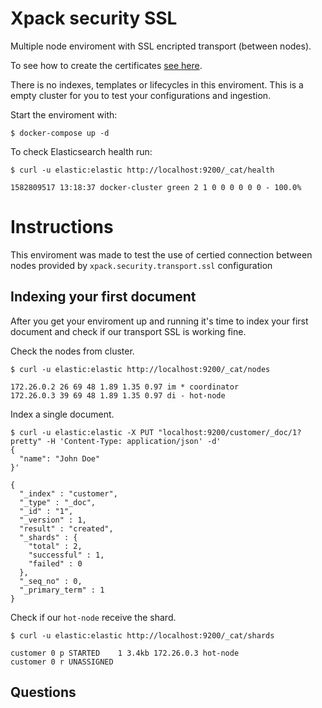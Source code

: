 # Xpack security SSL
Multiple node enviroment with SSL encripted transport (between nodes).

To see how to create the certificates [see here](https://aziontech.atlassian.net/l/c/cZAxQjag).

There is no indexes, templates or lifecycles in this enviroment. This is a empty cluster for you to test your configurations and ingestion.

Start the enviroment with:
```console
$ docker-compose up -d
```

To check Elasticsearch health run:
```console
$ curl -u elastic:elastic http://localhost:9200/_cat/health

1582809517 13:18:37 docker-cluster green 2 1 0 0 0 0 0 0 - 100.0%
```


# Instructions
This enviroment was made to test the use of certied connection between nodes provided by `xpack.security.transport.ssl` configuration

## Indexing your first document
After you get your enviroment up and running it's time to index your first document and check if our transport SSL is working fine.

Check the nodes from cluster.
```console
$ curl -u elastic:elastic http://localhost:9200/_cat/nodes

172.26.0.2 26 69 48 1.89 1.35 0.97 im * coordinator
172.26.0.3 39 69 48 1.89 1.35 0.97 di - hot-node
```

Index a single document.
```console
$ curl -u elastic:elastic -X PUT "localhost:9200/customer/_doc/1?pretty" -H 'Content-Type: application/json' -d'
{
  "name": "John Doe"
}'

{
  "_index" : "customer",
  "_type" : "_doc",
  "_id" : "1",
  "_version" : 1,
  "result" : "created",
  "_shards" : {
    "total" : 2,
    "successful" : 1,
    "failed" : 0
  },
  "_seq_no" : 0,
  "_primary_term" : 1
}
```

Check if our `hot-node` receive the shard.
```console
$ curl -u elastic:elastic http://localhost:9200/_cat/shards

customer 0 p STARTED    1 3.4kb 172.26.0.3 hot-node
customer 0 r UNASSIGNED
```

## Questions